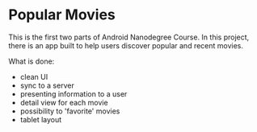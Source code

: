 # Popular Movies

This is the first two parts of Android Nanodegree Course.
In this project, there is an app built to help users discover popular and recent movies. 

What is done:
* clean UI
* sync to a server
* presenting information to a user
* detail view for each movie
* possibility to 'favorite' movies
* tablet layout
